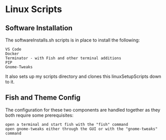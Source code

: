 # Linux Scripts


## Software Installation

The softwareInstalls.sh scripts is in place to install the following:

    VS Code
    Docker
    Terminator - with Fish and other terminal additions
    PIP
    Gnome-Tweaks

It also sets up my scripts directory and clones this linuxSetupScripts down to it.

## Fish and Theme Config

The configuration for these two components are handled together as they both require some prerequisites:

    open a terminal and start fish with the "fish" command
    open gnome-tweaks either through the GUI or with the "gnome-tweaks" command